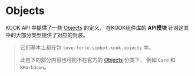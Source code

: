 # Objects

KOOK API 中提供了一些 [Objects](https://developer.kookapp.cn/doc/objects) 的定义，
在KOOK组件库的 **API模块** 针对这其中的大部分类型提供了对应的封装。

> 它们基本上都在包 `love.forte.simbot.kook.objects` 中。
>
> 此包下的部分内容也可能不在官方的 [Objects](https://developer.kookapp.cn/doc/objects) 分类下，
> 例如 `Card` 和 `KMarkdown`。


